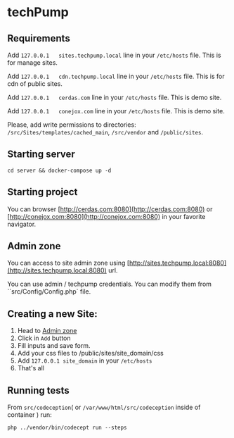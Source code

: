 # techPump

## Requirements

Add `127.0.0.1   sites.techpump.local` line in your `/etc/hosts` file. This is for manage sites.

Add `127.0.0.1   cdn.techpump.local` line in your `/etc/hosts` file. This is for cdn of public sites.

Add `127.0.0.1   cerdas.com` line in your `/etc/hosts` file. This is demo site.

Add `127.0.0.1   conejox.com` line in your `/etc/hosts` file. This is demo site.

Please, add write permissions to directories: `/src/Sites/templates/cached_main`,  `/src/vendor` and `/public/sites`.

## Starting server

```shell
cd server && docker-compose up -d
```

## Starting project

You can browser [http://cerdas.com:8080](http://cerdas.com:8080) or [http://conejox.com:8080](http://conejox.com:8080)
in your favorite navigator.

## Admin zone

You can access to site admin zone using [http://sites.techpump.local:8080](http://sites.techpump.local:8080) url.

You can use admin / techpump credentials. You can modify them from ``src/Config/Config.php` file.

## Creating a new Site:

1. Head to [Admin zone](http://sites.techpump.local:8080) 
1. Click in `Add` button
1. Fill inputs and save form.
1. Add your css files to /public/sites/site_domain/css
1. Add `127.0.0.1 site_domain` in your `/etc/hosts`
1. That's all

## Running tests

From `src/codeception`( or `/var/www/html/src/codeception` inside of container ) run:

```shell
php ../vendor/bin/codecept run --steps
```
